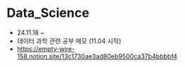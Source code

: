 # Data_Science
- 24.11.18 ~
- 데이터 과학 관련 공부 메모 (11.04 시작)
- https://empty-wire-158.notion.site/13c1730ae3ad80eb9500ca37b4bbbbf4
